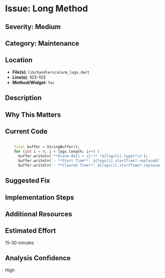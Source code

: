 # Issue: Long Method

## Severity: Medium

## Category: Maintenance

## Location
- **File(s)**: `lib/handlers/alarm_logs.dart`
- **Line(s)**: 103-103
- **Method/Widget**: `for`

## Description


## Why This Matters


## Current Code
```dart

    final buffer = StringBuffer();
    for (int i = 0; i < logs.length; i++) {
      buffer.writeln('**Alarm #${i + 1}:** *${logs[i].type}*\n');
      buffer.writeln('- **Start Time**: ${logs[i].startTime?.replaceAll('-', '/')}\n');
      buffer.writeln('- **Cleared Time**: ${logs[i].startTime?.replaceAll('-', '/')}\n');
```

## Suggested Fix


## Implementation Steps


## Additional Resources


## Estimated Effort
15-30 minutes

## Analysis Confidence
High
